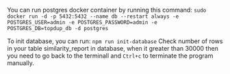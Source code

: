 You can run postgres docker container by running this command:
`sudo docker run -d -p 5432:5432 --name db --restart always -e POSTGRES_USER=admin -e POSTGRES_PASSWORD=admin -e POSTGRES_DB=topdup_db -d postgres`

To init database, you can run: `npm run init-database`
Check number of rows in your table similarity_report in database, when it greater than 30000 then you need to go back to the terminall and `Ctrl+c` to terminate the program manually.  